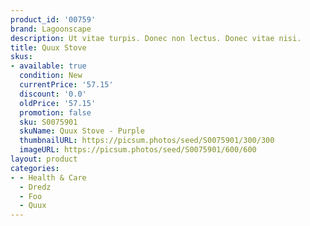 ```yaml
---
product_id: '00759'
brand: Lagoonscape
description: Ut vitae turpis. Donec non lectus. Donec vitae nisi.
title: Quux Stove
skus:
- available: true
  condition: New
  currentPrice: '57.15'
  discount: '0.0'
  oldPrice: '57.15'
  promotion: false
  sku: S0075901
  skuName: Quux Stove - Purple
  thumbnailURL: https://picsum.photos/seed/S0075901/300/300
  imageURL: https://picsum.photos/seed/S0075901/600/600
layout: product
categories:
- - Health & Care
  - Dredz
  - Foo
  - Quux
---
```

